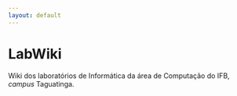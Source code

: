 ```yaml
---
layout: default
---
```


# LabWiki

Wiki dos laboratórios de Informática da área de Computação do IFB, *campus*
Taguatinga.